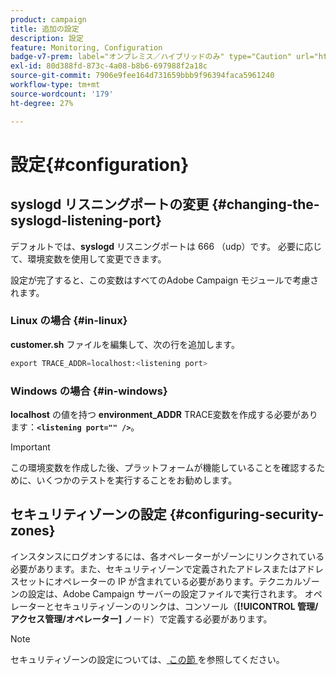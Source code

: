 ```yaml
---
product: campaign
title: 追加の設定
description: 設定
feature: Monitoring, Configuration
badge-v7-prem: label="オンプレミス／ハイブリッドのみ" type="Caution" url="https://experienceleague.adobe.com/docs/campaign-classic/using/installing-campaign-classic/architecture-and-hosting-models/hosting-models-lp/hosting-models.html?lang=ja" tooltip="オンプレミスデプロイメントとハイブリッドデプロイメントにのみ適用されます"
exl-id: 80d388fd-873c-4a08-b8b6-697988f2a18c
source-git-commit: 7906e9fee164d731659bbb9f96394faca5961240
workflow-type: tm+mt
source-wordcount: '179'
ht-degree: 27%

---
```


# 設定{#configuration}



## syslogd リスニングポートの変更 {#changing-the-syslogd-listening-port}

デフォルトでは、**syslogd** リスニングポートは 666 （udp）です。 必要に応じて、環境変数を使用して変更できます。

設定が完了すると、この変数はすべてのAdobe Campaign モジュールで考慮されます。

### Linux の場合 {#in-linux}

**customer.sh** ファイルを編集して、次の行を追加します。

```sql
export TRACE_ADDR=localhost:<listening port>
```

### Windows の場合 {#in-windows}

**localhost** の値を持つ **environment_ADDR** TRACE変数を作成する必要があります：**`<listening port="" />`**。

>[!IMPORTANT]
>
>この環境変数を作成した後、プラットフォームが機能していることを確認するために、いくつかのテストを実行することをお勧めします。

## セキュリティゾーンの設定 {#configuring-security-zones}

インスタンスにログオンするには、各オペレーターがゾーンにリンクされている必要があります。また、セキュリティゾーンで定義されたアドレスまたはアドレスセットにオペレーターの IP が含まれている必要があります。テクニカルゾーンの設定は、Adobe Campaign サーバーの設定ファイルで実行されます。 オペレーターとセキュリティゾーンのリンクは、コンソール（**[!UICONTROL 管理/アクセス管理/オペレーター]** ノード）で定義する必要があります。

>[!NOTE]
>
>セキュリティゾーンの設定については、[ この節 ](../../installation/using/security-zones.md) を参照してください。
